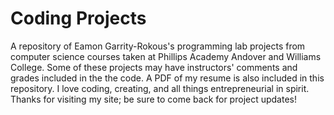 # Coding Projects
A repository of Eamon Garrity-Rokous's programming lab projects from computer science courses taken at Phillips Academy Andover and Williams College. Some of these projects may have instructors' comments and grades included in the the code. A PDF of my resume is also included in this repository. I love coding, creating, and all things entrepreneurial in spirit. Thanks for visiting my site; be sure to come back for project updates!
